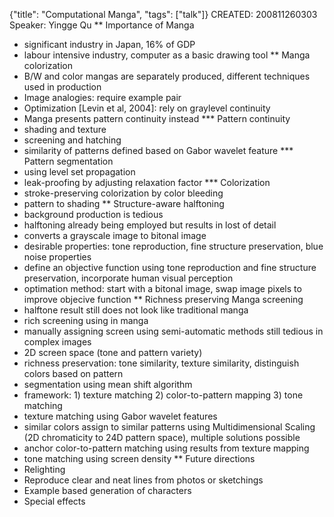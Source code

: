 {"title": "Computational Manga", "tags": ["talk"]}
CREATED: 200811260303
Speaker: Yingge Qu
** Importance of Manga
 * significant industry in Japan, 16% of GDP
 * labour intensive industry, computer as a basic drawing tool
** Manga colorization
 * B/W and color mangas are separately produced, different techniques used in production
 * Image analogies: require example pair
 * Optimization [Levin et al, 2004]: rely on graylevel continuity
 * Manga presents pattern continuity instead
*** Pattern continuity
 * shading and texture
 * screening and hatching
 * similarity of patterns defined based on Gabor wavelet feature
*** Pattern segmentation
 * using level set propagation
 * leak-proofing by adjusting relaxation factor
*** Colorization
 * stroke-preserving colorization by color bleeding
 * pattern to shading
** Structure-aware halftoning
 * background production is tedious
 * halftoning already being employed but results in lost of detail
 * converts a grayscale image to bitonal image
 * desirable properties: tone reproduction, fine structure preservation, blue noise properties
 * define an objective function using tone reproduction and fine structure preservation, incorporate human visual perception
 * optimation method: start with a bitonal image, swap image pixels to improve objecive function
** Richness preserving Manga screening
 * halftone result still does not look like traditional manga
 * rich screening using in manga
 * manually assigning screen using semi-automatic methods still tedious in complex images
 * 2D screen space (tone and pattern variety)
 * richness preservation: tone similarity, texture similarity, distinguish colors based on pattern
 * segmentation using mean shift algorithm
 * framework: 1) texture matching 2) color-to-pattern mapping 3) tone matching
 * texture matching using Gabor wavelet features
 * similar colors assign to similar patterns using Multidimensional Scaling (2D chromaticity to 24D pattern space), multiple solutions possible
 * anchor color-to-pattern matching using results from texture mapping
 * tone matching using screen density
** Future directions
 * Relighting
 * Reproduce clear and neat lines from photos or sketchings
 * Example based generation of characters
 * Special effects
